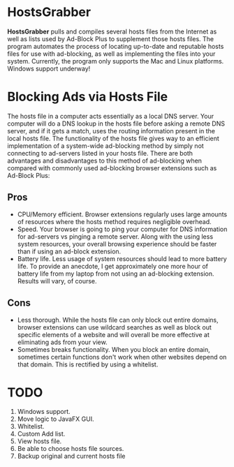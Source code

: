 HostsGrabber
============
**HostsGrabber** pulls and compiles several hosts files from the Internet as well as lists used by Ad-Block Plus to
supplement those hosts files. The program automates the process of locating up-to-date and reputable hosts files for
use with ad-blocking, as well as implementing the files into your system.
Currently, the program only supports the Mac and Linux platforms. Windows support underway!

Blocking Ads via Hosts File
===========================
The hosts file in a computer acts essentially as a local DNS server. Your computer will do a DNS lookup in the hosts
file before asking a remote DNS server, and if it gets a match, uses the routing information present in the local
hosts file. The functionality of the hosts file gives way to an efficient implementation of a system-wide ad-blocking
method by simply not connecting to ad-servers listed in your hosts file. There are both advantages and disadvantages to
this method of ad-blocking when compared with commonly used ad-blocking browser extensions such as Ad-Block Plus:

Pros
----
+ CPU/Memory efficient. Browser extensions regularly uses large amounts of resources where the hosts method requires negligible overhead.
+ Speed. Your browser is going to ping your computer for DNS information for ad-servers vs pinging a remote server. Along with the using less system resources, your overall browsing experience should be faster than if using an ad-block extension.
+ Battery life. Less usage of system resources should lead to more battery life. To provide an anecdote, I get approximately one more hour of battery life from my laptop from not using an ad-blocking extension. Results will vary, of course.

Cons
----
- Less thorough. While the hosts file can only block out entire domains, browser extensions can use wildcard searches as well as block out specific elements of a website and will overall be more effective at eliminating ads from your view.
- Sometimes breaks functionality. When you block an entire domain, sometimes certain functions don't work when other websites depend on that domain. This is rectified by using a whitelist.

TODO
====
1. Windows support.
2. Move logic to JavaFX GUI.
3. Whitelist.
4. Custom Add list.
5. View hosts file.
6. Be able to choose hosts file sources.
7. Backup original and current hosts file
